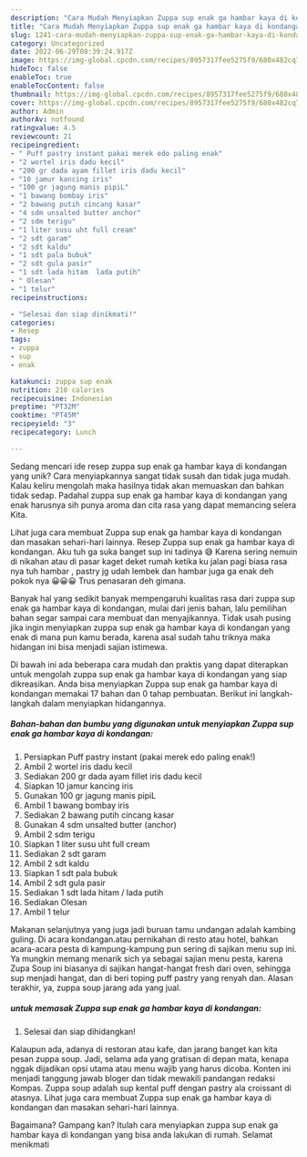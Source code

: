 ```yaml
---
description: "Cara Mudah Menyiapkan Zuppa sup enak ga hambar kaya di kondangan yang Lezat"
title: "Cara Mudah Menyiapkan Zuppa sup enak ga hambar kaya di kondangan yang Lezat"
slug: 1241-cara-mudah-menyiapkan-zuppa-sup-enak-ga-hambar-kaya-di-kondangan-yang-lezat
category: Uncategorized
date: 2022-06-29T08:39:24.917Z
image: https://img-global.cpcdn.com/recipes/8957317fee5275f9/680x482cq70/zuppa-sup-enak-ga-hambar-kaya-di-kondangan-foto-resep-utama.jpg
hideToc: false
enableToc: true
enableTocContent: false
thumbnail: https://img-global.cpcdn.com/recipes/8957317fee5275f9/680x482cq70/zuppa-sup-enak-ga-hambar-kaya-di-kondangan-foto-resep-utama.jpg
cover: https://img-global.cpcdn.com/recipes/8957317fee5275f9/680x482cq70/zuppa-sup-enak-ga-hambar-kaya-di-kondangan-foto-resep-utama.jpg
author: Admin
authorAv: notfound
ratingvalue: 4.5
reviewcount: 21
recipeingredient:
- " Puff pastry instant pakai merek edo paling enak"
- "2 wortel iris dadu kecil"
- "200 gr dada ayam fillet iris dadu kecil"
- "10 jamur kancing iris"
- "100 gr jagung manis pipiL"
- "1 bawang bombay iris"
- "2 bawang putih cincang kasar"
- "4 sdm unsalted butter anchor"
- "2 sdm terigu"
- "1 liter susu uht full cream"
- "2 sdt garam"
- "2 sdt kaldu"
- "1 sdt pala bubuk"
- "2 sdt gula pasir"
- "1 sdt lada hitam  lada putih"
- " Olesan"
- "1 telur"
recipeinstructions:

- "Selesai dan siap dinikmati!"
categories:
- Resep
tags:
- zuppa
- sup
- enak

katakunci: zuppa sup enak 
nutrition: 210 calories
recipecuisine: Indonesian
preptime: "PT32M"
cooktime: "PT45M"
recipeyield: "3"
recipecategory: Lunch

---
```





Sedang mencari ide resep zuppa sup enak ga hambar kaya di kondangan yang unik? Cara menyiapkannya sangat tidak susah dan tidak juga mudah. Kalau keliru mengolah maka hasilnya tidak akan memuaskan dan bahkan tidak sedap. Padahal zuppa sup enak ga hambar kaya di kondangan yang enak harusnya sih punya aroma dan cita rasa yang dapat memancing selera Kita.





Lihat juga cara membuat Zuppa sup enak ga hambar kaya di kondangan dan masakan sehari-hari lainnya. Resep Zuppa sup enak ga hambar kaya di kondangan. Aku tuh ga suka banget sup ini tadinya 😅 Karena sering nemuin di nikahan atau di pasar kaget deket rumah ketika ku jalan pagi biasa rasa nya tuh hambar , pastry jg udah lembek dan hambar juga ga enak deh pokok nya 😀😀😀 Trus penasaran deh gimana.

Banyak hal yang sedikit banyak mempengaruhi kualitas rasa dari zuppa sup enak ga hambar kaya di kondangan, mulai dari jenis bahan, lalu pemilihan bahan segar sampai cara membuat dan menyajikannya. Tidak usah pusing jika ingin menyiapkan zuppa sup enak ga hambar kaya di kondangan yang enak di mana pun kamu berada, karena asal sudah tahu triknya maka hidangan ini bisa menjadi sajian istimewa.






Di bawah ini ada beberapa cara mudah dan praktis yang dapat diterapkan untuk mengolah zuppa sup enak ga hambar kaya di kondangan yang siap dikreasikan. Anda bisa menyiapkan Zuppa sup enak ga hambar kaya di kondangan memakai 17 bahan dan 0 tahap pembuatan. Berikut ini langkah-langkah dalam menyiapkan hidangannya.

<!--inarticleads1-->

##### Bahan-bahan dan bumbu yang digunakan untuk menyiapkan Zuppa sup enak ga hambar kaya di kondangan:

1. Persiapkan  Puff pastry instant (pakai merek edo paling enak!)
1. Ambil 2 wortel iris dadu kecil
1. Sediakan 200 gr dada ayam fillet iris dadu kecil
1. Siapkan 10 jamur kancing iris
1. Gunakan 100 gr jagung manis pipiL
1. Ambil 1 bawang bombay iris
1. Sediakan 2 bawang putih cincang kasar
1. Gunakan 4 sdm unsalted butter (anchor)
1. Ambil 2 sdm terigu
1. Siapkan 1 liter susu uht full cream
1. Sediakan 2 sdt garam
1. Ambil 2 sdt kaldu
1. Siapkan 1 sdt pala bubuk
1. Ambil 2 sdt gula pasir
1. Sediakan 1 sdt lada hitam / lada putih
1. Sediakan  Olesan
1. Ambil 1 telur


Makanan selanjutnya yang juga jadi buruan tamu undangan adalah kambing guling. Di acara kondangan.atau pernikahan di resto atau hotel, bahkan acara-acara pesta di kampung-kampung pun sering di sajikan menu sup ini. Ya mungkin memang menarik sich ya sebagai sajian menu pesta, karena Zupa Soup ini biasanya di sajikan hangat-hangat fresh dari oven, sehingga sup menjadi hangat, dan di beri toping puff pastry yang renyah dan. Alasan terakhir, ya, zuppa soup jarang ada yang jual. 

<!--inarticleads2-->

#####  untuk memasak Zuppa sup enak ga hambar kaya di kondangan:


1. Selesai dan siap dihidangkan!

Kalaupun ada, adanya di restoran atau kafe, dan jarang banget kan kita pesan zuppa soup. Jadi, selama ada yang gratisan di depan mata, kenapa nggak dijadikan opsi utama atau menu wajib yang harus dicoba. Konten ini menjadi tanggung jawab bloger dan tidak mewakili pandangan redaksi Kompas. Zuppa soup adalah sup kental puff dengan pastry ala croissant di atasnya. Lihat juga cara membuat Zuppa sup enak ga hambar kaya di kondangan dan masakan sehari-hari lainnya. 

Bagaimana? Gampang kan? Itulah cara menyiapkan zuppa sup enak ga hambar kaya di kondangan yang bisa anda lakukan di rumah. Selamat menikmati
